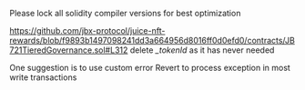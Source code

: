 Please lock all solidity compiler versions for best optimization

https://github.com/jbx-protocol/juice-nft-rewards/blob/f9893b1497098241dd3a664956d8016ff0d0efd0/contracts/JB721TieredGovernance.sol#L312
delete *_tokenId* as it has never needed

One suggestion is to use custom error Revert to process exception in most write transactions


